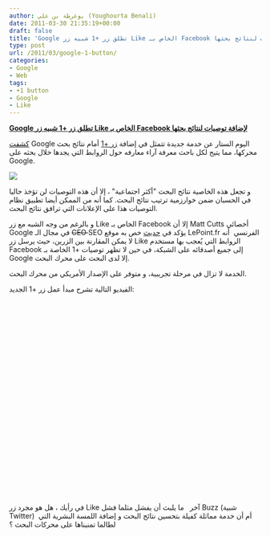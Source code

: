 ```yaml
---
author: يوغرطة بن علي (Youghourta Benali)
date: 2011-03-30 21:35:19+00:00
draft: false
title: 'Google تطلق زر +1 شبيه زر Like الخاص بـ Facebook لإضافة توصيات لنتائج بحثها '
type: post
url: /2011/03/google-1-button/
categories:
- Google
- Web
tags:
- +1 button
- Google
- Like
---
```


**[Google تطلق زر +1 شبيه زر Like الخاص بـ Facebook لإضافة توصيات لنتائج بحثها](https://www.it-scoop.com/2011/03/google-1-button/)**


[كشفت](http://googleblog.blogspot.com/2011/03/1s-right-recommendations-right-when-you.html) Google اليوم الستار عن خدمة جديدة تتمثل في إضافة [زر +1](http://www.google.com/+1/button/) أمام نتائج بحث محركها، مما يتيح لكل باحث معرفة آراء معارفه حول الروابط التي يجدها خلال بحثه على Google.

![](http://www.google.com/experimental/shot_plusone.png )


و تجعل هذه الخاصية نتائج البحث "أكثر اجتماعية" ، إلا أن هذه التوصيات لن تؤخذ حاليا في الحسبان ضمن خوارزمية ترتيب نتائج البحث. كما أنه من الممكن أيضا تطبيق نظام التوصيات هذا على الإعلانات التي ترافق نتائج البحث.

و بالرغم من وجه الشبه مع زر Like الخاص بـ Facebook إلا أن Matt Cutts أخصائي Google في مجال الـ <del>CEO </del> SEO يؤكد في [حديث](http://www.lepoint.fr/high-tech-internet/google-1-n-est-pas-un-bouton-j-aime-30-03-2011-1313392_47.php) خص به موقع LePoint.fr الفرنسي  أنه لا يمكن المقارنة بين الزرين، حيث يرسل زر Like الروابط التي يُعجب بها مستخدم Facebook إلى جميع أصدقائه على الشبكة، في حين لا تظهر توصيات +1 الخاصة بـ Google إلا لدى البحث على محرك البحث.

الخدمة لا تزال في مرحلة تجريبية، و متوفر على الإصدار الأمريكي من محرك البحث.

الفيديو التالية تشرح مبدأ عمل زر +1 الجديد:

<!-- more -->


<object width="640" height="390"><embed src="http://www.youtube.com/v/OAyUNI3_V2c?fs=1&hl=fr_FR" allowscriptaccess="always" height="390" width="640" allowfullscreen="true" type="application/x-shockwave-flash"></embed></object>


في رأيك ، هل هو مجرد زر Like آخر   ما يلبث أن يفشل مثلما فشل Buzz (شبية Twitter)  أم أن خدمة مماثلة كفيلة بتحسين نتائج البحث و إضافة اللمسة البشرية التي لطالما تمنيناها على محركات البحث ؟




